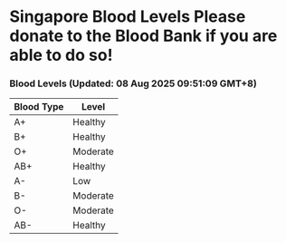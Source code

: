 Singapore Blood Levels
 Please donate to the Blood Bank if you are able to do so!
================================================================================================================================

### Blood Levels (Updated: 08 Aug 2025 09:51:09 GMT+8)
| Blood Type | Level     |
|------------|-----------|
| A+     | Healthy |
| B+     | Healthy |
| O+     | Moderate |
| AB+     | Healthy |
| A-     | Low |
| B-     | Moderate |
| O-     | Moderate |
| AB-     | Healthy |
